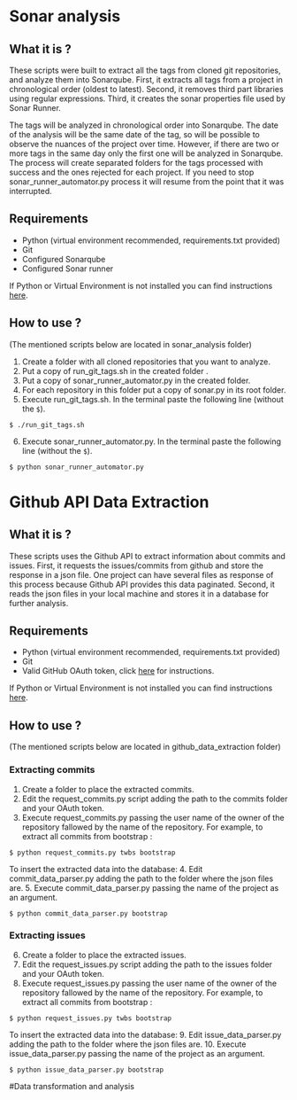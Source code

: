 # Sonar analysis

## What it is ?

These scripts were built to extract all the tags from cloned git repositories, and analyze them into Sonarqube. First, it extracts all tags from a project in chronological order (oldest to latest). Second, it removes third part libraries using regular expressions. Third, it creates the sonar properties file used by Sonar Runner. 

The tags will be analyzed in chronological order into Sonarqube. The date of the analysis will be the same date of the tag, so will be possible to observe the nuances of the project over time. However, if there are two or more tags in the same day only the first one will be analyzed in Sonarqube. The process will create separated folders for the tags processed with success and the ones rejected for each project. If you need to stop sonar_runner_automator.py process it will resume from the point that it was interrupted.

## Requirements

* Python (virtual environment recommended, requirements.txt provided)
* Git
* Configured Sonarqube
* Configured Sonar runner

If Python or Virtual Environment is not installed you can find instructions [here](http://docs.python-guide.org/en/latest/starting/install/osx/).

## How to use ?
(The mentioned scripts below are located in sonar_analysis folder)

1. Create a folder with all cloned repositories that you want to analyze.
2. Put a copy of run_git_tags.sh in the created folder .
3. Put a copy of sonar_runner_automator.py in the created folder. 
4. For each repository in this folder put a copy of sonar.py in its root folder.
5. Execute run_git_tags.sh. In the terminal paste the following line (without the `$`).
``` 
$ ./run_git_tags.sh 
```
6. Execute sonar_runner_automator.py. In the terminal paste the following line (without the `$`). 
``` 
$ python sonar_runner_automator.py 
```

# Github API Data Extraction

## What it is ?

These scripts uses the Github API to extract information about commits and issues. First, it requests the issues/commits from github and store the response in a json file. One project can have several files as response of this process because Github API provides this data paginated. Second, it reads the json files in your local machine and stores it in a database for further analysis. 

## Requirements
* Python (virtual environment recommended, requirements.txt provided)
* Git
* Valid GitHub OAuth token, click [here](https://gist.github.com/maldonado/88cd34deef8bff4c9779) for instructions.

If Python or Virtual Environment is not installed you can find instructions [here](http://docs.python-guide.org/en/latest/starting/install/osx/).

## How to use ?
(The mentioned scripts below are located in github_data_extraction folder)

### Extracting commits

1. Create a folder to place the extracted commits. 
2. Edit the request_commits.py script adding the path to the commits folder and your OAuth token.
3. Execute request_commits.py passing the user name of the owner of the repository fallowed by the name of the repository. For example, to extract all commits from bootstrap :
``` 
$ python request_commits.py twbs bootstrap
```
To insert the extracted data into the database:
4. Edit commit_data_parser.py adding the path to the folder where the json files are. 
5. Execute commit_data_parser.py passing the name of the project as an argument. 
``` 
$ python commit_data_parser.py bootstrap
```

### Extracting issues

6. Create a folder to place the extracted issues. 
7. Edit the request_issues.py script adding the path to the issues folder and your OAuth token.
8. Execute request_issues.py passing the user name of the owner of the repository fallowed by the name of the repository. For example, to extract all commits from bootstrap :
``` 
$ python request_issues.py twbs bootstrap
```
To insert the extracted data into the database:
9. Edit issue_data_parser.py adding the path to the folder where the json files are. 
10. Execute issue_data_parser.py passing the name of the project as an argument. 
``` 
$ python issue_data_parser.py bootstrap
```

#Data transformation and analysis
